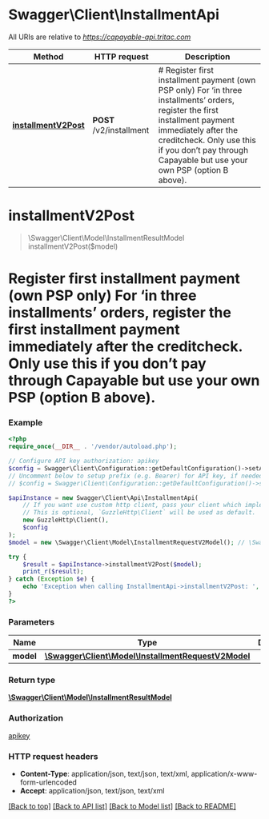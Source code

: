 # Swagger\Client\InstallmentApi

All URIs are relative to *https://capayable-api.tritac.com*

Method | HTTP request | Description
------------- | ------------- | -------------
[**installmentV2Post**](InstallmentApi.md#installmentV2Post) | **POST** /v2/installment | # Register first installment payment (own PSP only)    For ‘in three installments’ orders, register the first installment payment immediately after the creditcheck. Only use this if you don’t pay through Capayable but use your own PSP (option B above).


# **installmentV2Post**
> \Swagger\Client\Model\InstallmentResultModel installmentV2Post($model)

# Register first installment payment (own PSP only)    For ‘in three installments’ orders, register the first installment payment immediately after the creditcheck. Only use this if you don’t pay through Capayable but use your own PSP (option B above).

### Example
```php
<?php
require_once(__DIR__ . '/vendor/autoload.php');

// Configure API key authorization: apikey
$config = Swagger\Client\Configuration::getDefaultConfiguration()->setApiKey('apikey', 'YOUR_API_KEY');
// Uncomment below to setup prefix (e.g. Bearer) for API key, if needed
// $config = Swagger\Client\Configuration::getDefaultConfiguration()->setApiKeyPrefix('apikey', 'Bearer');

$apiInstance = new Swagger\Client\Api\InstallmentApi(
    // If you want use custom http client, pass your client which implements `GuzzleHttp\ClientInterface`.
    // This is optional, `GuzzleHttp\Client` will be used as default.
    new GuzzleHttp\Client(),
    $config
);
$model = new \Swagger\Client\Model\InstallmentRequestV2Model(); // \Swagger\Client\Model\InstallmentRequestV2Model | 

try {
    $result = $apiInstance->installmentV2Post($model);
    print_r($result);
} catch (Exception $e) {
    echo 'Exception when calling InstallmentApi->installmentV2Post: ', $e->getMessage(), PHP_EOL;
}
?>
```

### Parameters

Name | Type | Description  | Notes
------------- | ------------- | ------------- | -------------
 **model** | [**\Swagger\Client\Model\InstallmentRequestV2Model**](../Model/InstallmentRequestV2Model.md)|  |

### Return type

[**\Swagger\Client\Model\InstallmentResultModel**](../Model/InstallmentResultModel.md)

### Authorization

[apikey](../../README.md#apikey)

### HTTP request headers

 - **Content-Type**: application/json, text/json, text/xml, application/x-www-form-urlencoded
 - **Accept**: application/json, text/json, text/xml

[[Back to top]](#) [[Back to API list]](../../README.md#documentation-for-api-endpoints) [[Back to Model list]](../../README.md#documentation-for-models) [[Back to README]](../../README.md)

